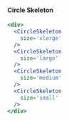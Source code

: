 #### Circle Skeleton

```jsx
<div>
  <CircleSkeleton
    size='xlarge'
  />
  <CircleSkeleton
    size='large'
  />
  <CircleSkeleton
    size='medium'
  />
  <CircleSkeleton
    size='small'
  />
</div>
```
